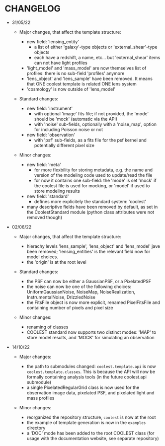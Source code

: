 # CHANGELOG

- 31/05/22
    - Major changes, that affect the template structure:
        - new field: 'lensing_entity'
            - a list of either 'galaxy'-type objects or 'external_shear'-type objects
            - each have a redshift, a name, etc... but 'external_shear' items can not have light profiles
        - 'light_model' and 'mass_model' are now themselves list of profiles: there is no sub-field 'profiles' anymore
        - 'lens_object' and 'lens_sample' have been removed. It means that ONE coolest template is related ONE lens system
        - 'cosmology' is now outside of 'lens_model'
    
    - Standard changes:
        - new field: 'instrument' 
            - with optional 'image' fits file; if not provided, the 'mode' should be 'mock' (automatic via the API)
            - with 'noise' sub-fields, optionally with a 'noise_map', option for including Poisson noise or not
        - new field: 'observation'
            - with 'psf' sub-fields, as a fits file for the psf kernel and potentially different pixel size
    
    - Minor changes:
        - new field: 'meta'
            - for more flexbility for storing metadata, e.g. the name and version of the modeling code used to update/read the file
            - for now it contains one sub-field: the 'mode' is set 'mock' if the coolest file is used for mocking, or 'model' if used to store modeling results
        - new field: 'standard'
            - defines more explicitely the standard system: 'coolest'
        - many descriptive fields have been removed by default, as set in the CoolestStandard module (python class attributes were not removed though)


- 02/06/22
    - Major changes, that affect the template structure:
        - hierachy levels 'lens_sample', 'lens_object' and 'lens_model' jave been removed; 'lensing_entities' is the relevant field now for model choices.
        - the 'origin' is at the root level

    - Standard changes:
        - the PSF can now be either a GaussianPSF, or a PixelatedPSF
        - the noise can now be one of the following choices: UniformGaussianNoise, NoiseMap, NoiseRealization, InstrumentalNoise, DrizzledNoise
        - the FitsFile object is now more explicit, renamed PixelFitsFile and containing number of pixels and pixel size

    - Minor changes:
        - renaming of classes
        - COOLEST standard now supports two distinct modes: 'MAP' to store model results, and 'MOCK' for simulating an observation


- 14/10/22
    - Major changes:
        - the path to submodules changed: `coolest.template.api` is now `coolest.template.classes`. This is because the API will now be formally containing analysis tools (in the future coolest.api submodule)
        - a single PixelatedRegularGrid class is now used for the observation image data, pixelated PSF, and pixelated light and mass profiles

    - Minor changes:
        - reorganized the repository structure, `coolest` is now at the root
        - the example of template generation is now in the `examples` directory
        - a 'DOC' mode has been added to the root COOLEST class (for usage with the documentation website, see separate repository)
